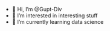 - 👋 Hi, I’m @Gupt-Div
- 👀 I’m interested in interesting stuff
- 🌱 I’m currently learning data science

<!---
Gupt-Div/Gupt-Div is a ✨ special ✨ repository because its `README.md` (this file) appears on your GitHub profile.
You can click the Preview link to take a look at your changes.
--->
